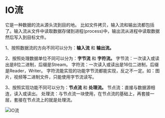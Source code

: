 # IO流

它是一种数据的流从源头流到目的地。
比如文件拷贝，输入流和输出流都包括了。输入流从文件中读取数据存储到进程(process)中，输出流从进程中读取数据然后写入到目标文件。

1、按照数据流的方向不同可以分为：**输入流** 和 **输出流。**

2、按照处理数据单位不同可以分为：**字节流** 和 **字符流。**
字节流：一次读入或读出是8位二进制，后缀是Stream。
字符流：一次读入或读出是16位二进制，后缀是Reader，Writer。
<span>字符流能实现的功能字节流都能实现，反之不一定。如：图片，视频等二进制文件，只能使用字节流读写。</span>

3、按照实现功能不同可以分为：**节点流** 和 **处理流。**
节点流：直接与数据源相连，读入或读出。
处理流：与节点流一块使用，在节点流的基础上，再套接一层，套接在节点流上的就是处理流。

![IO流](https://img.upyun.zzming.cn/android/io.png)